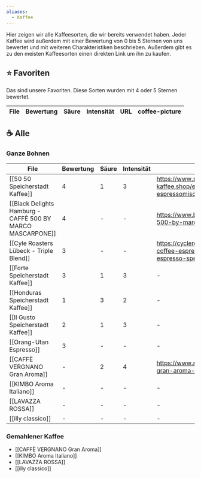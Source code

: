 ```yaml
---
aliases:
  - Kaffee
---
```


Hier zeigen wir alle Kaffeesorten, die wir bereits verwendet haben. Jeder Kaffee wird außerdem mit einer Bewertung von 0 bis 5 Sternen von uns bewertet und mit weiteren Charakteristiken beschrieben. Außerdem gibt es zu den meisten Kaffeesorten einen direkten Link um ihn zu kaufen.

## ⭐ Favoriten

Das sind unsere Favoriten. Diese Sorten wurden mit 4 oder 5 Sternen bewertet. 

<!-- QueryToSerialize: table coffee-rating as Bewertung, coffee-acidity as Säure, coffee-intensity as Intensität, coffee-url as URL, coffee-picture from "Kaffee/Sorten/Ganze Bohnen" -->
<!-- SerializedQuery: table coffee-rating as Bewertung, coffee-acidity as Säure, coffee-intensity as Intensität, coffee-url as URL, coffee-picture as  from "Kaffee/Sorten/G" -->

| File | Bewertung | Säure | Intensität | URL | coffee-picture |
| ---- | --------- | ----- | ---------- | --- | -------------- |
<!-- SerializedQuery END -->



## ☕ Alle

### Ganze Bohnen
<!-- QueryToSerialize: table coffee-rating as Bewertung, coffee-acidity as Säure, coffee-intensity as Intensität, coffee-url as URL, coffee-picture from "Kaffee/Sorten" -->
<!-- SerializedQuery: table coffee-rating as Bewertung, coffee-acidity as Säure, coffee-intensity as Intensität, coffee-url as URL, coffee-picture from "Kaffee/Sorten" -->

| File                                                                                                                                             | Bewertung | Säure | Intensität | URL                                                                                                             | coffee-picture                              |
| ------------------------------------------------------------------------------------------------------------------------------------------------ | --------- | ----- | ---------- | --------------------------------------------------------------------------------------------------------------- | ------------------------------------------- |
| [[50 50 Speicherstadt Kaffee]]                                                         | 4         | 1     | 3          | https://www.speicherstadt-kaffee.shop/espresso/166/50/50-espressomischung                                       | \-                                          |
| [[Black Delights Hamburg - CAFFÈ 500 BY MARCO MASCARPONE]] | 4         | \-    | \-         | https://www.blackdelight.de/product/disco-500-by-marco-mascarpone/                                              | \-                                          |
| [[Cyle Roasters Lübeck - Triple Blend]]                                       | 3         | \-    | \-         | https://cycleroasters.com/collections/specialty-coffee-espresso/products/triple-blend-espresso-specialty-coffee | \-                                          |
| [[Forte Speicherstadt Kaffee]]                                                         | 3         | 1     | 3          | \-                                                                                                              | \-                                          |
| [[Honduras Speicherstadt Kaffee]]                                                   | 1         | 3     | 2          | \-                                                                                                              | \-                                          |
| [[Il Gusto Speicherstadt Kaffee]]                                                   | 2         | 1     | 3          | \-                                                                                                              | \-                                          |
| [[Orang-Utan Espresso]]                                                                       | 3         | \-    | \-         | \-                                                                                                              | \-                                          |
| [[CAFFÈ VERGNANO Gran Aroma]]                                                      | \-        | 2     | 4          | https://www.roastmarket.de/caffe-vergnano-gran-aroma-gemahlen-250g.html                                         | ![[granaromaCV.png\|granaromaCV.png]] |
| [[KIMBO Aroma Italiano]]                                                                | \-        | \-    | \-         | \-                                                                                                              | \-                                          |
| [[LAVAZZA ROSSA]]                                                                              | \-        | \-    | \-         | \-                                                                                                              | \-                                          |
| [[illy classico]]                                                                              | \-        | \-    | \-         | \-                                                                                                              | \-                                          |
<!-- SerializedQuery END -->

### Gemahlener Kaffee
<!-- QueryToSerialize: list from "Kaffee/Sorten/Gemahlener Kaffee" -->
<!-- SerializedQuery: list from "Kaffee/Sorten/Gemahlener Kaffee" -->
- [[CAFFÈ VERGNANO Gran Aroma]]
- [[KIMBO Aroma Italiano]]
- [[LAVAZZA ROSSA]]
- [[illy classico]]
<!-- SerializedQuery END -->



